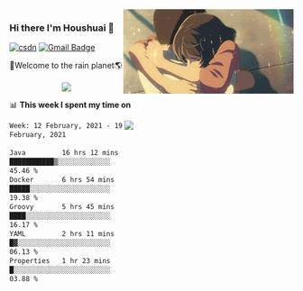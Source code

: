 <img  align='right' height="150" src="https://github.com/LikeRainDay/LikeRainDay/blob/master/pic/img_rain_1.gif?raw=true">



### Hi there I'm Houshuai :lemon:

[![csdn](https://img.shields.io/badge/-csdn-c14438?style=flat-square&logo=c&logoColor=white)](https://blog.csdn.net/qq_15807167)
[![Gmail Badge](https://img.shields.io/badge/-gmail-c14438?style=flat-square&logo=Gmail&logoColor=white&link=mailto:houshuai0816@gmail.com)](mailto:houshuai0816@gmail.com)

🚀Welcome to the rain planet🌎

<center>
<img align='center'  src="https://source.unsplash.com/random/1200x600">
</center>

📊 **This week I spent my time on**

<img align='right'   width="300" src="https://github-readme-stats.vercel.app/api?username=LikeRainDay&show_icons=true&title_color=fff&icon_color=79ff97&text_color=9f9f9f&bg_color=151515">

<!--START_SECTION:waka-->
```text
Week: 12 February, 2021 - 19 February, 2021

Java         16 hrs 12 mins  ███████████▒░░░░░░░░░░░░░   45.46 % 
Docker       6 hrs 54 mins   █████░░░░░░░░░░░░░░░░░░░░   19.38 % 
Groovy       5 hrs 45 mins   ████░░░░░░░░░░░░░░░░░░░░░   16.17 % 
YAML         2 hrs 11 mins   █▓░░░░░░░░░░░░░░░░░░░░░░░   06.13 % 
Properties   1 hr 23 mins    █░░░░░░░░░░░░░░░░░░░░░░░░   03.88 % 
```
<!--END_SECTION:waka-->
